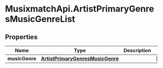 # MusixmatchApi.ArtistPrimaryGenresMusicGenreList

## Properties
Name | Type | Description | Notes
------------ | ------------- | ------------- | -------------
**musicGenre** | [**ArtistPrimaryGenresMusicGenre**](ArtistPrimaryGenresMusicGenre.md) |  | [optional] 


